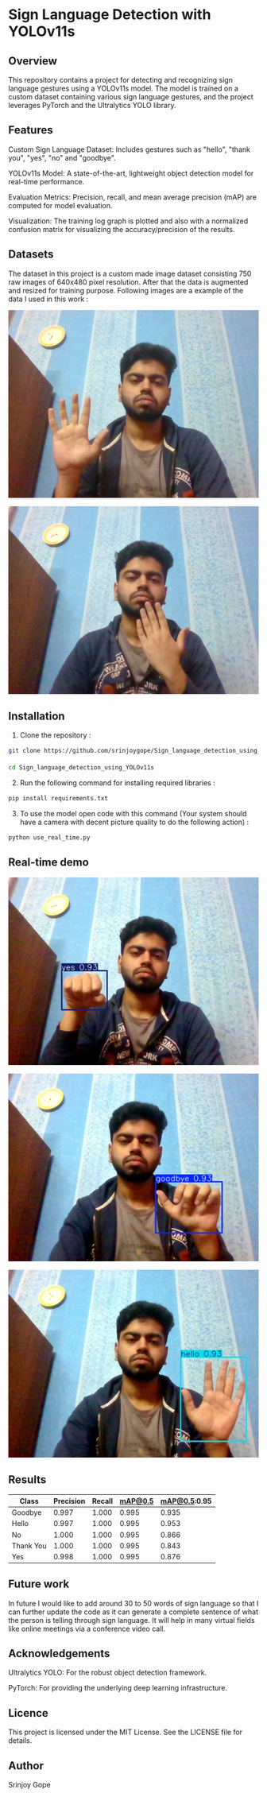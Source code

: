 # Sign Language Detection with YOLOv11s

## Overview

This repository contains a project for detecting and recognizing sign language gestures using a YOLOv11s model. The model is trained on a custom dataset containing various sign language gestures, and the project leverages PyTorch and the Ultralytics YOLO library.

## Features

Custom Sign Language Dataset: Includes gestures such as "hello", "thank you", "yes", "no" and "goodbye".

YOLOv11s Model: A state-of-the-art, lightweight object detection model for real-time performance.

Evaluation Metrics: Precision, recall, and mean average precision (mAP) are computed for model evaluation.

Visualization: The training log graph is plotted and also with a normalized confusion matrix for visualizing the accuracy/precision of the results.

## Datasets

The dataset in this project is a custom made image dataset consisting 750 raw images of 640x480 pixel resolution. After that the data is augmented and resized for training purpose.
Following images are a example of the data I used in this work :

![sample image1](sample_data/0e97689a-8f86-4951-869b-f6256a1171e4.jpg)

![sample image2](sample_data/3fae6407-d073-48d4-927e-fbad9f17314d.jpg)

## Installation

1. Clone the repository :

```bash
git clone https://github.com/srinjoygope/Sign_language_detection_using_YOLOv11s

cd Sign_language_detection_using_YOLOv11s
```
2. Run the following command for installing required libraries :

```bash
pip install requirements.txt
```

3. To use the model open code with this command (Your system should have a camera with decent picture quality to do the following action) :

```bash
python use_real_time.py
```

## Real-time demo

![sample image3](results/predictions/0c1e354a-d441-4132-a86e-4fc2a670aba8_jpg.rf.38ee74e6d32a11ac46a844841ed36a49.jpg)

![sample image4](results/predictions/35d57e0b-3a3e-4922-b62b-b9d6e4f7b617_jpg.rf.3abc0d01e66393544d854c4d3d1d4c2d.jpg)

![sample image5](results/predictions/40f98cd6-1df2-48dc-8e8c-5725ada43307_jpg.rf.2465fe1ae0feea8052c547d8cf93c463.jpg)

## Results

| Class       | Precision | Recall | mAP@0.5 | mAP@0.5:0.95 |
|-------------|-----------|--------|---------|--------------|
| Goodbye     | 0.997     | 1.000  | 0.995   | 0.935        |
| Hello       | 0.997     | 1.000  | 0.995   | 0.953        |
| No          | 1.000     | 1.000  | 0.995   | 0.866        |
| Thank You   | 1.000     | 1.000  | 0.995   | 0.843        |
| Yes         | 0.998     | 1.000  | 0.995   | 0.876        |


## Future work

In future I would like to add around 30 to 50 words of sign language so that I can further update the code as it can generate a complete sentence of what the person is telling through sign language. It will help in many virtual fields like online meetings via a conference video call.

## Acknowledgements

Ultralytics YOLO: For the robust object detection framework.

PyTorch: For providing the underlying deep learning infrastructure.

## Licence

This project is licensed under the MIT License. See the LICENSE file for details.

## Author

Srinjoy Gope
